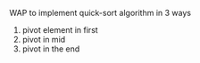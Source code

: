 WAP to implement quick-sort algorithm in 3 ways
1. pivot element in first
2. pivot in mid
3. pivot in the end